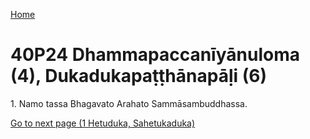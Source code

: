 
[Home](/)

# 40P24 Dhammapaccanīyānuloma (4), Dukadukapaṭṭhānapāḷi (6)

1\. Namo tassa Bhagavato Arahato Sammāsambuddhassa.


[Go to next page (1 Hetuduka, Sahetukaduka)](1.md)


